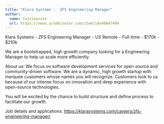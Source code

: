 ```yaml
---
title: "Klara Systems :  ZFS Engineering Manager"
author:
  name: fuzzieozzie
  url: https://news.ycombinator.com/item?id=40847404
---
```

Klara Systems -  ZFS Engineering Manager -  US Remote -  Full-time - $170k - $210k

We are a bootstrapped, high growth company looking for a Engineering Manager to help us scale more efficiently.

About us: We focus on software development services for open source and community-driven software. We are a dynamic, high growth startup with marquee customers whose names you will recognize. Customers look to us because of our intense focus on innovation and deep experience with open-source technologies.

You will be excited by the chance to build structure and define process to facilitate our growth.

Job details and applications: <a href="https:&#x2F;&#x2F;klarasystems.com&#x2F;careers&#x2F;zfs-engineering-manager&#x2F;" rel="nofollow">https:&#x2F;&#x2F;klarasystems.com&#x2F;careers&#x2F;zfs-engineering-manager&#x2F;</a>
